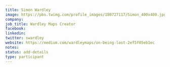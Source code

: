 ```yaml
---
title: Simon Wardley
image: https://pbs.twimg.com/profile_images/180727117/Simon_400x400.jpg
company:
job_title: Wardley Maps Creator
facebook:
linkedin:
twitter: swardley
website: https://medium.com/wardleymaps/on-being-lost-2ef5f05eb1ec
notes:
status: add-details
type: participant
---
```


<!-- put more details about participant here -->
